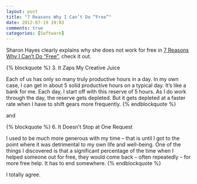 ```yaml
---
layout: post
title: "7 Reasons Why I Can’t Do “Free”"
date: 2012-07-19 19:03
comments: true
categories: [Software]
---
```


Sharon Hayes clearly explains why she does not work for free in [7 Reasons Why I Can’t Do “Free”](http://www.sharonhayes.com/musings/no-free-lunch/), check it out.

{% blockquote %}
3. It Zaps My Creative Juice

Each of us has only so many truly productive hours in a day. In my own case, I can get in about 5 solid productive hours on a typical day. It’s like a bank for me. Each day, I start off with this reserve of 5 hours. As I do work through the day, the reserve gets depleted. But it gets depleted at a faster rate when I have to shift gears more frequently.
{% endblockquote %}

and 

{% blockquote %}
6. It Doesn’t Stop at One Request

I used to be much more generous with my time – that is until I got to the point where it was detrimental to my own life and well-being. One of the things I discovered is that a significant percentage of the time when I helped someone out for free, they would come back – often repeatedly – for more free help.  It has to end somewhere.
{% endblockquote %}

I totally agree.